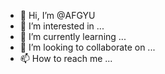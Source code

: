 - 👋 Hi, I’m @AFGYU
- 👀 I’m interested in ...
- 🌱 I’m currently learning ...
- 💞️ I’m looking to collaborate on ...
- 📫 How to reach me ...

<!---
AFGYU/AFGYU is a ✨ special ✨ repository because its `README.md` (this file) appears on your GitHub profile.
You can click the Preview link to take a look at your changes.
--->

